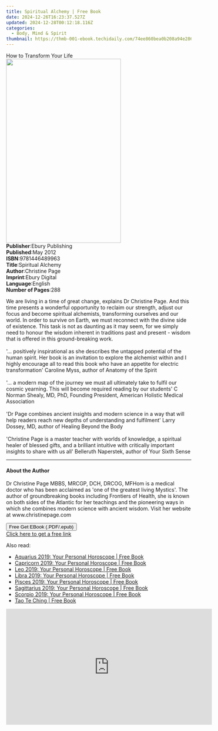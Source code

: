 ```yaml
---
title: Spiritual Alchemy | Free Book
date: 2024-12-26T16:23:37.527Z
updated: 2024-12-28T00:12:18.116Z
categories:
  - Body, Mind & Spirit
thumbnail: https://thmb-001-ebook.techidaily.com/74ee860bea0b208a94e286c11c90f746a37b7dbb5c380012e88c55b20e3c3bd0.jpg
---
```

<main id="book-container">
  <div class="flex flex-col">
    <div class="book-brief flex-1 py-6 px-4 sm:p-6 md:py-10 md:px-8">
      <!-- brief-->
      <div class="book-brief-main">How to Transform Your Life</div>
    </div>
    <div
      class="book-meta-info flex-1 grid gap-4 col-start-1 col-end-3 row-start-1 sm:mb-6 sm:grid-cols-4 lg:gap-6 lg:col-start-2 lg:row-end-6 lg:row-span-6 lg:mb-0"
    >
      <div
        class="book-meta-info-left place-content-center mt-4 p-4 text-sm leading-6 col-start-2 col-span-2 dark:text-slate-400"
      >
        <img
          class="w-full h-500 object-cover rounded-lg sm:h-255 sm:col-span-2 lg:col-span-full"
          src="https://img-001-ebook.techidaily.com/d8bb356aba030ba6e38069d32944bab33c6659c2426ade42853feb6045686fc5.jpg"
          alt=""
          width="312"
          height="500"
        />
      </div>
      <div
        class="book-meta-info-right mt-2 col-start-1 row-start-2 col-span-3 self-center"
      >
        <!-- meta data  -->
        <div class="flex flex-col px-4 md:px-8">
          <div class="flex-1">
            <strong>Publisher</strong>:<span class="px-2"
              >Ebury Publishing</span
            >
          </div>
          <div class="flex-1">
            <strong>Published</strong>:<span class="px-2">May 2012</span>
          </div>
          <div class="flex-1">
            <strong>ISBN</strong>:<span class="px-2">9781446489963</span>
          </div>
          <div class="flex-1">
            <strong>Title</strong>:<span class="px-2">Spiritual Alchemy</span>
          </div>
          <div class="flex-1">
            <strong>Author</strong>:<span class="px-2">Christine Page</span>
          </div>
          <div class="flex-1">
            <strong>Imprint</strong>:<span class="px-2">Ebury Digital</span>
          </div>
          <div class="flex-1">
            <strong>Language</strong>:<span class="px-2">English</span>
          </div>
          <div class="flex-1">
            <strong>Number of Pages</strong>:<span class="px-2">288</span>
          </div>
        </div>
      </div>
    </div>
    <div class="book-description flex-1 py-6 px-4 sm:p-6 md:py-10 md:px-8">
      <div class="book-description-main">
        <div accordion-content="" id="description">
          <p>
            We are living in a time of great change, explains Dr Christine Page.
            And this time presents a wonderful opportunity to reclaim our
            strength, adjust our focus and become spiritual alchemists,
            transforming ourselves and our world. In order to survive on Earth,
            we must reconnect with the divine side of existence. This task is
            not as daunting as it may seem, for we simply need to honour the
            wisdom inherent in traditions past and present - wisdom that is
            offered in this ground-breaking work. <br /><br />'... positively
            inspirational as she describes the untapped potential of the human
            spirit. Her book is an invitation to explore the alchemist within
            and I highly encourage all to read this book who have an appetite
            for electric transformation' Caroline Myss, author of Anatomy of the
            Spirit<br /><br />'... a modern map of the journey we must all
            ultimately take to fulfil our cosmic yearning. This will become
            required reading by our students' C Norman Shealy, MD, PhD, Founding
            President, American Holistic Medical Association<br /><br />'Dr Page
            combines ancient insights and modern science in a way that will help
            readers reach new depths of understanding and fulfilment' Larry
            Dossey, MD, author of Healing Beyond the Body<br /><br />'Christine
            Page is a master teacher with worlds of knowledge, a spiritual
            healer of blessed gifts, and a brilliant intuitive with critically
            important insights to share with us all' Belleruth Naperstek, author
            of Your Sixth Sense
          </p>
        </div>
        <div class="accordion-fader"></div>
      </div>
    </div>
    <div class="book-excerpts flex-1 py-6 px-4 sm:p-6 md:py-10 md:px-8">
      <!-- excerpts-->
      <div class="book-excerpts-main">
        <hr />
        <h4 class="placeholder placeholder-heading">
          <span>About the Author</span>
        </h4>
        <p>
          Dr Christine Page MBBS, MRCGP, DCH, DRCOG, MFHom is a medical doctor
          who has been acclaimed as 'one of the greatest living Mystics'. The
          author of groundbreaking books including Frontiers of Health, she is
          known on both sides of the Atlantic for her teachings and the
          pioneering ways in which she combines modern science with ancient
          wisdom. Visit her website at www.christinepage.com
        </p>
      </div>
    </div>
    <div
      class="book-about-author flex-1 py-6 px-4 sm:p-6 md:py-10 md:px-8"
    ></div>
    <div class="book-free-get flex-1 py-6 px-4 sm:p-6 md:py-10 md:px-8">
      <button
        id="btn-free-get"
        class="bg-blue-500 hover:bg-blue-700 text-white font-bold py-2 px-4 rounded"
      >
        Free Get EBook (.PDF/.epub)
      </button>
      <div id="countdown-display" class="px-2 text-lg mt-2"></div>
      <a
        id="free-link"
        class="hidden bg-blue-500 hover:bg-blue-700 text-white font-bold py-2 px-4 rounded"
        href="https://www.ebooks.com/en-us/book/730374/spiritual-alchemy/christine-page/"
        target="_blank"
        >Click here to get a free link</a
      >
    </div>
    <script>
      let countdownTime = 0;
      let countdownInterval = null;
      document
        .getElementById('btn-free-get')
        .addEventListener('click', startCountdown);
      function startCountdown() {
        countdownTime = new Date().getTime() + 60000 * 3;
        countdownInterval = setInterval(updateCountdown, 1000);
        document.getElementById('btn-free-get').disabled = true;
        document
          .getElementById('btn-free-get')
          .classList.add('bg-gray-500', 'cursor-not-allowed');
      }
      function updateCountdown() {
        let currentTime = new Date().getTime();
        let timeLeft = countdownTime - currentTime;
        let secondsLeft = Math.floor(timeLeft / 1000);
        document.getElementById('countdown-display').innerHTML =
          `Remaining time: ${secondsLeft} seconds.`;
        if (secondsLeft <= 0) {
          clearInterval(countdownInterval);
          document.getElementById('btn-free-get').classList.add('hidden');
          document.getElementById('free-link').classList.remove('hidden');
          document.getElementById('countdown-display').innerHTML = '';
        }
      }
    </script>
  </div>
</main>

<ins class="adsbygoogle"
      style="display:block"
      data-ad-client="ca-pub-7571918770474297"
      data-ad-slot="8358498916"
      data-ad-format="auto"
      data-full-width-responsive="true"></ins>
    

<span class="atpl-alsoreadstyle">Also read:</span>
<div><ul>
<li><a href="https://novels-ebooks.techidaily.com/95955303-9780008302016-aquarius-2019-your-personal-horoscope/"><u>Aquarius 2019: Your Personal Horoscope | Free Book</u></a></li>
<li><a href="https://novels-ebooks.techidaily.com/95955302-9780008302009-capricorn-2019-your-personal-horoscope/"><u>Capricorn 2019: Your Personal Horoscope | Free Book</u></a></li>
<li><a href="https://novels-ebooks.techidaily.com/95955297-9780008301958-leo-2019-your-personal-horoscope/"><u>Leo 2019: Your Personal Horoscope | Free Book</u></a></li>
<li><a href="https://novels-ebooks.techidaily.com/95955299-9780008301972-libra-2019-your-personal-horoscope/"><u>Libra 2019: Your Personal Horoscope | Free Book</u></a></li>
<li><a href="https://novels-ebooks.techidaily.com/95955304-9780008302023-pisces-2019-your-personal-horoscope/"><u>Pisces 2019: Your Personal Horoscope | Free Book</u></a></li>
<li><a href="https://novels-ebooks.techidaily.com/95955301-9780008301996-sagittarius-2019-your-personal-horoscope/"><u>Sagittarius 2019: Your Personal Horoscope | Free Book</u></a></li>
<li><a href="https://novels-ebooks.techidaily.com/95955300-9780008301989-scorpio-2019-your-personal-horoscope/"><u>Scorpio 2019: Your Personal Horoscope | Free Book</u></a></li>
<li><a href="https://novels-ebooks.techidaily.com/95955630-9780525560319-tao-te-ching/"><u>Tao Te Ching | Free Book</u></a></li>
</ul></div>

<!-- affiliate ads begin -->
<iframe width="560" height="315" src="https://www.youtube.com/embed/Nl0Z0eth1u4?si=0eecOBNfc--51AJO" title="YouTube video player" frameborder="0" allow="accelerometer; autoplay; clipboard-write; encrypted-media; gyroscope; picture-in-picture; web-share" referrerpolicy="strict-origin-when-cross-origin" allowfullscreen></iframe>
<!-- affiliate ads end -->

